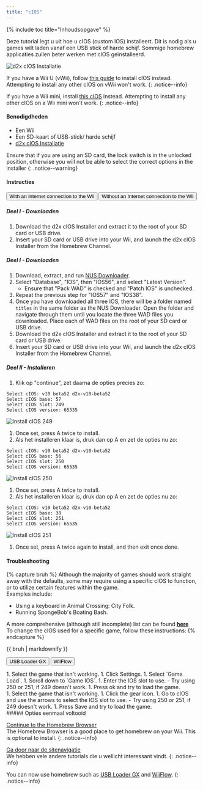 ```yaml
---
title: "cIOS"
---
```


{% include toc title="Inhoudsopgave" %}

Deze tutorial legt u uit hoe u cIOS (custom IOS) installeert. Dit is nodig als u games wilt laden vanaf een USB stick of harde schijf. Sommige homebrew applicaties zullen beter werken met cIOS geïnstalleerd.

![d2x cIOS Installatie](/images/cios/cIOS.png)

If you have a Wii U (vWii), follow [this guide](https://wiiu.hacks.guide/#/vwii-modding) to install cIOS instead. Attempting to install any other cIOS on vWii won't work.
{: .notice--info}

If you have a Wii mini, install [this cIOS](cios-mini) instead. Attempting to install any other cIOS on a Wii mini won't work.
{: .notice--info}

#### Benodigdheden

- Een Wii
- Een SD-kaart of USB-stick/ harde schijf
- [d2x cIOS Installatie](https://hbb1.oscwii.org/hbb/d2x-cios-installer/d2x-cios-installer.zip)

Ensure that if you are using an SD card, the lock switch is in the unlocked position, otherwise you will not be able to select the correct options in the installer
{: .notice--warning}

#### Instructies

<button class="tablinks btn btn--large btn--primary" id="defaultOpen" onclick="openTab(event, 'with-connection')">With an Internet connection to the Wii</button>
<button class="tablinks btn btn--large btn--info" onclick="openTab(event, 'without-connection')">Without an Internet connection to the Wii</button>

<div id="with-connection" class="blanktabcontent" markdown="1">

##### Deel I - Downloaden

1. Download the d2x cIOS Installer and extract it to the root of your SD card or USB drive.
1. Insert your SD card or USB drive into your Wii, and launch the d2x cIOS Installer from the Homebrew Channel.
</div>
<div id="without-connection" class="blanktabcontent" markdown="1">

##### Deel I - Downloaden

1. Download, extract, and run [NUS Downloader](https://github.com/WiiDatabase/nusdownloader/releases/latest/download/NUSD-Mod-NUS-Fix.zip).
1. Select "Database", "IOS", then "IOS56", and select "Latest Version".
   - Ensure that "Pack WAD" is checked and "Patch IOS" is unchecked.
1. Repeat the previous step for "IOS57" and "IOS38".
1. Once you have downloaded all three IOS, there will be a folder named `titles` in the same folder as the NUS Downloader. Open the folder and navigate through them until you locate the three WAD files you downloaded. Place each of WAD files on the root of your SD card or USB drive.
1. Download the d2x cIOS Installer and extract it to the root of your SD card or USB drive.
1. Insert your SD card or USB drive into your Wii, and launch the d2x cIOS Installer from the Homebrew Channel.
</div>

##### Deel II - Installeren

1. Klik op "continue", zet daarna de opties precies zo:

```
Select cIOS: v10 beta52 d2x-v10-beta52
Select cIOS base: 57
Select cIOS slot: 249
Select cIOS version: 65535
```

![Install cIOS 249](/images/cios/Install249.png)

1. Once set, press A twice to install.
1. Als het installeren klaar is, druk dan op A en zet de opties nu zo:

```
Select cIOS: v10 beta52 d2x-v10-beta52
Select cIOS base: 56
Select cIOS slot: 250
Select cIOS version: 65535
```

![Install cIOS 250](/images/cios/Install250.png)

1. Once set, press A twice to install.
1. Als het installeren klaar is, druk dan op A en zet de opties nu zo:

```
Select cIOS: v10 beta52 d2x-v10-beta52
Select cIOS base: 38
Select cIOS slot: 251
Select cIOS version: 65535
```

![Install cIOS 251](/images/cios/Install251.png)

1. Once set, press A twice again to install, and then exit once done.

#### Troubleshooting

{% capture bruh %}
Although the majority of games should work straight away with the defaults, some may require using a specific cIOS to function, or to utilize certain features within the game.<br> Examples include:

- Using a keyboard in Animal Crossing: City Folk.
- Running SpongeBob's Boating Bash.

A more comprehensive (although still incomplete) list can be found [**here**](https://wiki.gbatemp.net/wiki/Wii_cIOS_base_Compatibility_List)<br> To change the cIOS used for a specific game, follow these instructions:
{% endcapture %}

<div class="notice--warning">{{ bruh | markdownify }}</div>

<button class="tablinks btn btn--large btn--primary" id="defaultOpen" onclick="openTab(event, 'usbloadergx')">USB Loader GX</button>
<button class="tablinks btn btn--large btn--info" onclick="openTab(event, 'wiiflow')">WiiFlow</button>

<div id="usbloadergx" class="blanktabcontent" markdown="1">
1. Select the game that isn't working.
1. Click Settings.
1. Select `Game Load`.
1. Scroll down to `Game IOS`.
1. Enter the IOS slot to use.
    - Try using 250 or 251, if 249 doesn't work.
1. Press ok and try to load the game.
</div>
<div id="wiiflow" class="blanktabcontent" markdown="1">
1. Select the game that isn't working.
1. Click the gear icon.
1. Go to cIOS and use the arrows to select the IOS slot to use.
    - Try using 250 or 251, if 249 doesn't work.
1. Press Save and try to load the game.
</div>
##### Opties eenmaal voltooid

[Continue to the Homebrew Browser](hbb)<br> The Homebrew Browser is a good place to get homebrew on your Wii. This is optional to install.
{: .notice--info}

[Ga door naar de sitenavigatie](site-navigation)<br> We hebben vele andere tutorials die u wellicht interessant vindt.
{: .notice--info}

You can now use homebrew such as [USB Loader GX](usbloadergx) and [WiiFlow](wiiflow).
{: .notice--info}

<script>
    let tabcontent = document.getElementsByClassName("blanktabcontent");
    let tablinks = document.getElementsByClassName("tablinks");

    function openTab(evt, tabName) {
        let element;

        for (element of tabcontent) {
            element.style.display = "none";
        }

        for (element of tablinks) {
            element.className = element.className.replace("btn--primary", "btn--info");
            if (!element.className.includes('btn--info'))
                element.className += " btn--info";
        }

        document.getElementById(tabName).style.display = "block";
        evt.currentTarget.className = evt.currentTarget.className.replace("btn--info", "btn--primary");
    }

    // Get the element with id="defaultOpen" and click on it
    document.getElementById("defaultOpen").click();
</script>
